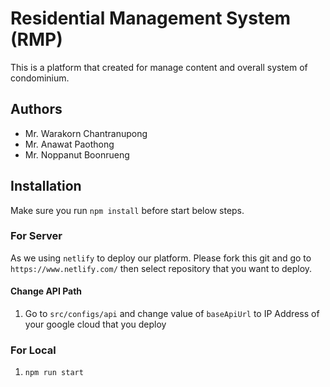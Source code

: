 # Residential Management System (RMP)

This is a platform that created for manage content and overall system of condominium.

## Authors

- Mr. Warakorn  Chantranupong
- Mr. Anawat Paothong
- Mr. Noppanut Boonrueng

## Installation

Make sure you run `npm install` before start below steps.

### For Server

As we using `netlify` to deploy our platform. Please fork this git and go to `https://www.netlify.com/` then select repository that you want to deploy.

#### Change API Path
1. Go to `src/configs/api` and change value of `baseApiUrl` to IP Address of your google cloud that you deploy

### For Local

1. `npm run start`
